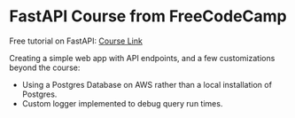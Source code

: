 # FastAPI Course from FreeCodeCamp
Free tutorial on FastAPI: [Course Link](https://www.youtube.com/watch?v=0sOvCWFmrtA)

Creating a simple web app with API endpoints, and a few customizations beyond the course:

- Using a Postgres Database on AWS rather than a local installation of Postgres.
- Custom logger implemented to debug query run times. 
